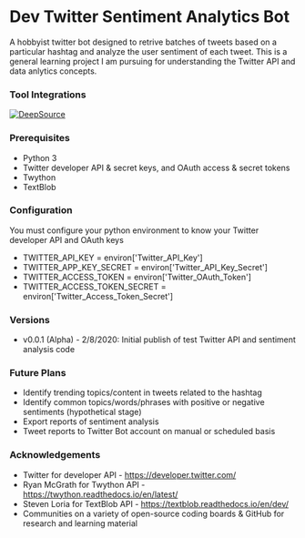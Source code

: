 # Dev Twitter Sentiment Analytics Bot

A hobbyist twitter bot designed to retrive batches of tweets based on a particular hashtag and analyze the user sentiment of each tweet.
This is a general learning project I am pursuing for understanding the Twitter API and data anlytics concepts.

### Tool Integrations

[![DeepSource](https://static.deepsource.io/deepsource-badge-light-mini.svg)](https://deepsource.io/gh/malbert-design/twitter-sentiment-analysis-bot/?ref=repository-badge)

### Prerequisites

- Python 3
- Twitter developer API & secret keys, and OAuth access & secret tokens
- Twython
- TextBlob

### Configuration

You must configure your python environment to know your Twitter developer API and OAuth keys

- TWITTER_API_KEY = environ['Twitter_API_Key']
- TWITTER_APP_KEY_SECRET = environ['Twitter_API_Key_Secret']
- TWITTER_ACCESS_TOKEN = environ['Twitter_OAuth_Token']
- TWITTER_ACCESS_TOKEN_SECRET = environ['Twitter_Access_Token_Secret']

### Versions

- v0.0.1 (Alpha) - 2/8/2020: Initial publish of test Twitter API and sentiment analysis code

### Future Plans

- Identify trending topics/content in tweets related to the hashtag
- Identify common topics/words/phrases with positive or negative sentiments (hypothetical stage)
- Export reports of sentiment analysis
- Tweet reports to Twitter Bot account on manual or scheduled basis

### Acknowledgements

- Twitter for developer API - https://developer.twitter.com/
- Ryan McGrath for Twython API - https://twython.readthedocs.io/en/latest/
- Steven Loria for TextBlob API - https://textblob.readthedocs.io/en/dev/
- Communities on a variety of open-source coding boards & GitHub for research and learning material